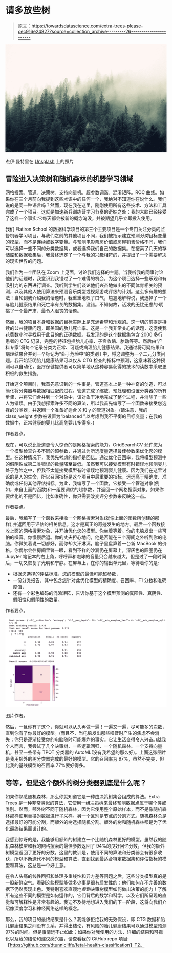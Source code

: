 # 请多放些树

> 原文：<https://towardsdatascience.com/extra-trees-please-cec916e24827?source=collection_archive---------26----------------------->

![](img/05e0522687b4e059eaec28454b2ffbbc.png)

杰伊·曼特里在 [Unsplash](https://unsplash.com?utm_source=medium&utm_medium=referral) 上的照片

## 冒险进入决策树和随机森林的机器学习领域

网格搜索。管道。决策树。支持向量机。超参数调谐。混淆矩阵。ROC 曲线。如果你在三个月前向我提到这些术语中的任何一个，我绝对不知道你在说什么。我们说的是同一种语言吗？然而，现在我在这里，刚刚使用所有这些技术、方法和工具完成了一个项目。这就是加速新兵训练营学习节奏的奇妙之处；我的大脑已经接受了这样一个事实:它每天都会被新的概念淹没，并被期望几乎立即投入使用。

我们 Flatiron School 的数据科学项目的第三个主要项目是一个专门关注分类的监督机器学习项目。与我们之前的其他项目不同，我们被指示建立预测*分类*目标变量的模型，而不是连续或数字变量。与预测电影票房价值或房屋销售价格不同，我们可以选择一些不同的分类数据集，或者选择我们自己的数据集。在搜索了几天的存储库和数据收集后，我最终选定了一个与我的兴趣相符的，并提出了一个需要解决的现实世界的问题。

我们作为一个团队在 Zoom 上见面，讨论我们选择的主题。当我听我的同事讨论他们的话题时，我意识到我错过了一个难得的机会，为这个项目选择一些乐观和有吸引力的东西进行调查。我听到学生们谈论他们兴奋地做出的不同体育相关的预测，以及其他人使用算法来预测音乐类型或视频游戏评级的计划。这么多有趣的想法！当轮到我介绍我的话题时，我重重地叹了口气，尴尬地解释说，我选择了一个与胎儿健康结果和死亡率有关的数据集。没错。不知何故，活泼的无忧无虑的·明挑了一个最严肃、最令人沮丧的话题。

然而，我的项目本身和数据的目标实际上是充满希望和乐观的。这一切的前提是持续的公共健康问题，即美国的胎儿死亡率。这是一个我非常关心的话题，这促使我花费数小时寻找用于此目的的正确数据。我发现的是[这个数据集](https://www.kaggle.com/andrewmvd/fetal-health-classification)包含 2000 多行患者的 CTG 记录，完整的特征包括胎儿心率、子宫收缩、胎动等等。然后由“产科专家”将每个记录分类为正常、可疑或病理胎儿健康结果。我通过将可疑结果和病理结果合并到一个标记为“处于危险中”的类别 I 中，将这调整为一个二元分类问题。我开始证明胎儿健康结果可以仅从 CTG 检查的指标中预测，这意味着这种预测可以自动化，医疗保健提供者可以简单地从这种容易获得的技术的读数中采取更积极的救生措施。

开始这个项目时，我首先意识到的一件事是，管道基本上是一种神奇的创造，可以简化将分类器与数据相匹配的过程。管道完成了缩放、预处理和设置分类器的所有步骤，并将它们合并到一个对象中，该对象干净地完成了整个过程，并消除了一些人为错误。由于我想探索许多不同的算法，所以我首先编写了一个函数来接受您选择的分类器，并返回一个准备好适合 X 和 y 的管道对象。(请注意，我的 class_weight 参数被设置为“balanced ”,以考虑到我不平衡的目标变量；在我的数据中，正常健康的婴儿比高危婴儿多得多。)

作者要点。

现在，可以说比管道更令人惊奇的是网格搜索的能力。GridSearchCV 允许您为一个模型检查许多不同的超参数，并通过为所选度量选择最佳参数来优化您的模型。在这种情况下，我优先考虑的指标是回忆。通过优化召回率，我将模型预测中的假阴性或第二类错误的数量降至最低。虽然我可以接受模型有时错误地预测婴儿处于危险之中，但我不太能接受模型有时错误地预测婴儿健康。因为我们在这里讨论的是人的生命，所以召回指标是这个项目中最重要的指标，远远高于精确度、准确度或任何其他评估指标。为此，我编写了一个函数，它接受一个管道对象(例如，来自上面的函数)和一组要调优的超参数，并返回一个网格搜索对象。如果你要优化的不是回忆，比如准确性，你只需要改变评分参数来反映这一点。

作者要点。

最后，我编写了一个函数来接收一个网格搜索对象(就像上面的函数所创建的那样),并返回用于评估的相关信息。这才是真正的奇迹发生的地方。最后一个函数接收上面的网格搜索对象，并开始优化您的模型。你坐着等着。你的电脑发出一些可怕的噪音。你慢慢后退。你的丈夫担心地问，他是否能在三个房间之外听到你的电脑。你微笑着说一切都好，而你却大汗淋漓，脑子里盘算着一台新 MacBook 的价格。你偶尔会往房间里瞥一眼，看到不祥的沙漏仍在屏幕上，深灰色的圆圈仍在 Jupyter 笔记本的右上角，呼呼声和咆哮的音量只会越来越大。但是过了一段时间后，一切又恢复了光明和宁静。在屏幕上，在你的输出单元里，等待着你的是:

*   根据您选择的评估标准，您的模型的最佳可能超参数，
*   一份分类报告，其中包含您针对此优化模型的精确度、召回率、F1 分数和准确度值，
*   还有一个彩色编码的混淆矩阵，告诉你基于这个模型预测的真阳性、真阴性、假阳性和假阴性的数量。

作者要点。

![](img/07366faec54383fa3d8484bde5d4ee1c.png)

图片作者。

然后，一旦你有了这个，你就可以从头再做一遍！一遍又一遍，尽可能多的次数，直到你有了你最好的模型。(而且不，当电脑发出那些噪音时产生的焦虑不会消失；你只是逐渐接受你的电脑随时可能爆炸的事实。它让生活变得令人兴奋。)就我个人而言，我尝试了几个决策树、一些逻辑回归、一个随机森林、一个支持向量机，甚至一些带有 TPOT 分类器的 AutoML(没有我希望的那么好)。上面这张图片是我用额外的树分类器完成的最好的模型。它的召回率为 97%，虽然不完美，但比我的基线模型的召回率 77%要好得多。

## 等等，但是这个额外的树分类器到底是什么呢？

如果你熟悉随机森林，那么你就知道它是一种由决策树集合组成的算法。Extra Trees 是一种非常类似的算法，它使用一组决策树来最终预测数据点属于哪个类或类别。然而，额外树不同于随机森林，因为它使用整个原始样本，而不是像随机森林那样使用替换对数据进行子采样。另一个区别是节点的分割方式。随机森林总是选择最好的可能分割，而额外的树选择随机分割。额外的树和随机森林都是为了优化最终结果而设计的。

我感到惊讶的是，我能够用额外的树建立一个比随机森林更好的模型。虽然我的随机森林模型和我的网格搜索的最佳参数返回了 94%的良好回忆分数，但我的额外树模型返回了更好的分数。这里的教训是，使用不同的算法和分类器会有很多收获，所以不断迭代不同的模型和算法，直到找到最适合特定数据集和评估指标的模型和算法，这总是一个好主意。

在令人头痛的线性回归和处理多重线性和异方差等问题之后，这些分类模型真的是一股新鲜空气。看到这些模型能做多少事是很有启发性的；他们如何在不完善的数据下仍然表现出色。我特别喜欢直观地*看到*决策树模型如何做出决策的能力！了解所有这些不同的模型是如何运作的，它们背后的数学和科学，以及它们所呈现的直觉和可解释性是非常有趣的。我迫不及待地想进入我们的下一阶段，这将向我们介绍像深度学习和神经网络这样的概念。

那么，我的项目的最终结果是什么？我能够拒绝我的无效假设，即 CTG 数据和胎儿健康结果之间没有关系，并得出结论，有风险的胎儿健康结果可以通过模型预测 97%的时间。但是事情远不止如此；如果你对我使用的方法、详细的结果和可视化以及我的结论和建议感兴趣，请查看我的 GitHub repo 项目:【https://github.com/dtunnicliffe/fetal-health-classification】T2。